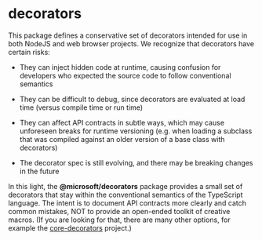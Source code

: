 # decorators

This package defines a conservative set of decorators intended for use in both
NodeJS and web browser projects.  We recognize that decorators have certain risks:

- They can inject hidden code at runtime, causing confusion for developers who
  expected the source code to follow conventional semantics

- They can be difficult to debug, since decorators are evaluated at load time
  (versus compile time or run time)
  
- They can affect API contracts in subtle ways, which may cause unforeseen
  breaks for runtime versioning (e.g. when loading a subclass that was compiled
  against an older version of a base class with decorators)

- The decorator spec is still evolving, and there may be breaking changes
  in the future

In this light, the **@microsoft/decorators** package provides a small set of
decorators that stay within the conventional semantics of the TypeScript language.
The intent is to document API contracts more clearly and catch common mistakes,
NOT to provide an open-ended toolkit of creative macros.  (If you are looking
for that, there are many other options, for example the
[core-decorators](https://www.npmjs.com/package/core-decorators) project.)
